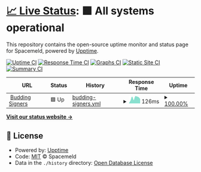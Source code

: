 # [📈 Live Status](https://status.spacemeld.com): <!--live status--> **🟩 All systems operational**

This repository contains the open-source uptime monitor and status page for Spacemeld, powered by [Upptime](https://github.com/upptime/upptime).

[![Uptime CI](https://github.com/spacemeld/uptime-status/workflows/Uptime%20CI/badge.svg)](https://github.com/spacemeld/uptime-status/actions?query=workflow%3A%22Uptime+CI%22)
[![Response Time CI](https://github.com/spacemeld/uptime-status/workflows/Response%20Time%20CI/badge.svg)](https://github.com/spacemeld/uptime-status/actions?query=workflow%3A%22Response+Time+CI%22)
[![Graphs CI](https://github.com/spacemeld/uptime-status/workflows/Graphs%20CI/badge.svg)](https://github.com/spacemeld/uptime-status/actions?query=workflow%3A%22Graphs+CI%22)
[![Static Site CI](https://github.com/spacemeld/uptime-status/workflows/Static%20Site%20CI/badge.svg)](https://github.com/spacemeld/uptime-status/actions?query=workflow%3A%22Static+Site+CI%22)
[![Summary CI](https://github.com/spacemeld/uptime-status/workflows/Summary%20CI/badge.svg)](https://github.com/spacemeld/uptime-status/actions?query=workflow%3A%22Summary+CI%22)

<!--start: status pages-->
<!-- This summary is generated by Upptime (https://github.com/upptime/upptime) -->
<!-- Do not edit this manually, your changes will be overwritten -->
<!-- prettier-ignore -->
| URL | Status | History | Response Time | Uptime |
| --- | ------ | ------- | ------------- | ------ |
| <img alt="" src="https://icons.duckduckgo.com/ip3/buddingsigners.com.ico" height="13"> [Budding Signers](https://buddingsigners.com) | 🟩 Up | [budding-signers.yml](https://github.com/spacemeld/uptime-status/commits/HEAD/history/budding-signers.yml) | <details><summary><img alt="Response time graph" src="./graphs/budding-signers/response-time-week.png" height="20"> 126ms</summary><br><a href="https://status.spacemeld.com/history/budding-signers"><img alt="Response time 162" src="https://img.shields.io/endpoint?url=https%3A%2F%2Fraw.githubusercontent.com%2Fspacemeld%2Fuptime-status%2FHEAD%2Fapi%2Fbudding-signers%2Fresponse-time.json"></a><br><a href="https://status.spacemeld.com/history/budding-signers"><img alt="24-hour response time 104" src="https://img.shields.io/endpoint?url=https%3A%2F%2Fraw.githubusercontent.com%2Fspacemeld%2Fuptime-status%2FHEAD%2Fapi%2Fbudding-signers%2Fresponse-time-day.json"></a><br><a href="https://status.spacemeld.com/history/budding-signers"><img alt="7-day response time 126" src="https://img.shields.io/endpoint?url=https%3A%2F%2Fraw.githubusercontent.com%2Fspacemeld%2Fuptime-status%2FHEAD%2Fapi%2Fbudding-signers%2Fresponse-time-week.json"></a><br><a href="https://status.spacemeld.com/history/budding-signers"><img alt="30-day response time 131" src="https://img.shields.io/endpoint?url=https%3A%2F%2Fraw.githubusercontent.com%2Fspacemeld%2Fuptime-status%2FHEAD%2Fapi%2Fbudding-signers%2Fresponse-time-month.json"></a><br><a href="https://status.spacemeld.com/history/budding-signers"><img alt="1-year response time 150" src="https://img.shields.io/endpoint?url=https%3A%2F%2Fraw.githubusercontent.com%2Fspacemeld%2Fuptime-status%2FHEAD%2Fapi%2Fbudding-signers%2Fresponse-time-year.json"></a></details> | <details><summary><a href="https://status.spacemeld.com/history/budding-signers">100.00%</a></summary><a href="https://status.spacemeld.com/history/budding-signers"><img alt="All-time uptime 99.96%" src="https://img.shields.io/endpoint?url=https%3A%2F%2Fraw.githubusercontent.com%2Fspacemeld%2Fuptime-status%2FHEAD%2Fapi%2Fbudding-signers%2Fuptime.json"></a><br><a href="https://status.spacemeld.com/history/budding-signers"><img alt="24-hour uptime 100.00%" src="https://img.shields.io/endpoint?url=https%3A%2F%2Fraw.githubusercontent.com%2Fspacemeld%2Fuptime-status%2FHEAD%2Fapi%2Fbudding-signers%2Fuptime-day.json"></a><br><a href="https://status.spacemeld.com/history/budding-signers"><img alt="7-day uptime 100.00%" src="https://img.shields.io/endpoint?url=https%3A%2F%2Fraw.githubusercontent.com%2Fspacemeld%2Fuptime-status%2FHEAD%2Fapi%2Fbudding-signers%2Fuptime-week.json"></a><br><a href="https://status.spacemeld.com/history/budding-signers"><img alt="30-day uptime 100.00%" src="https://img.shields.io/endpoint?url=https%3A%2F%2Fraw.githubusercontent.com%2Fspacemeld%2Fuptime-status%2FHEAD%2Fapi%2Fbudding-signers%2Fuptime-month.json"></a><br><a href="https://status.spacemeld.com/history/budding-signers"><img alt="1-year uptime 99.99%" src="https://img.shields.io/endpoint?url=https%3A%2F%2Fraw.githubusercontent.com%2Fspacemeld%2Fuptime-status%2FHEAD%2Fapi%2Fbudding-signers%2Fuptime-year.json"></a></details>

<!--end: status pages-->

[**Visit our status website →**](https://status.spacemeld.com)

## 📄 License

- Powered by: [Upptime](https://github.com/upptime/upptime)
- Code: [MIT](./LICENSE) © Spacemeld
- Data in the `./history` directory: [Open Database License](https://opendatacommons.org/licenses/odbl/1-0/)
